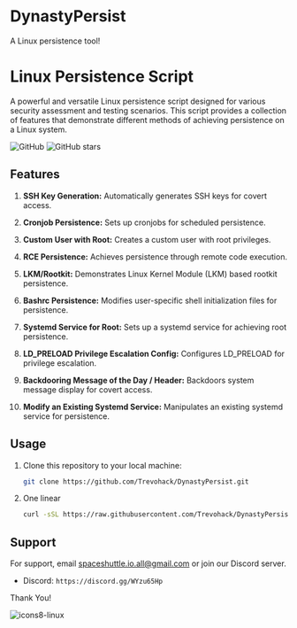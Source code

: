 
# DynastyPersist
A Linux persistence tool!

# Linux Persistence Script

A powerful and versatile Linux persistence script designed for various security assessment and testing scenarios. This script provides a collection of features that demonstrate different methods of achieving persistence on a Linux system.

![GitHub](https://img.shields.io/github/license/trevohack/DynastyPersist)
![GitHub stars](https://img.shields.io/github/stars/trevohack/DynastyPersist)

## Features

1. **SSH Key Generation:** Automatically generates SSH keys for covert access.

2. **Cronjob Persistence:** Sets up cronjobs for scheduled persistence.

3. **Custom User with Root:** Creates a custom user with root privileges.

4. **RCE Persistence:** Achieves persistence through remote code execution.

5. **LKM/Rootkit:** Demonstrates Linux Kernel Module (LKM) based rootkit persistence.

6. **Bashrc Persistence:** Modifies user-specific shell initialization files for persistence.

7. **Systemd Service for Root:** Sets up a systemd service for achieving root persistence.

8. **LD_PRELOAD Privilege Escalation Config:** Configures LD_PRELOAD for privilege escalation.

9. **Backdooring Message of the Day / Header:** Backdoors system message display for covert access.

10. **Modify an Existing Systemd Service:** Manipulates an existing systemd service for persistence.


## Usage

1. Clone this repository to your local machine:

   ```bash
   git clone https://github.com/Trevohack/DynastyPersist.git

2. One linear
   
   ```bash
   curl -sSL https://raw.githubusercontent.com/Trevohack/DynastyPersist/main/src/dynasty.sh | bash

## Support

For support, email spaceshuttle.io.all@gmail.com or join our Discord server. 

* Discord: `https://discord.gg/WYzu65Hp`

Thank You! 

![icons8-linux](https://github.com/Trevohack/DynastyPersist/assets/136177431/61035f94-039b-4ed9-b463-36a78aa69ab0)

